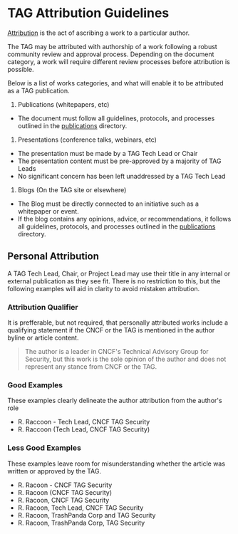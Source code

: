 # TAG Attribution Guidelines

[Attribution] is the act of ascribing a work to a particular author.

The TAG may be attributed with authorship of a work following a robust
community review and approval process. Depending on the document category, a
work will require different review processes before attribution is possible.

Below is a list of works categories, and what will enable it to be attributed
as a TAG publication.

1. Publications (whitepapers, etc)
  - The document must follow all guidelines, protocols, and processes outlined
    in the [publications] directory.
1. Presentations (conference talks, webinars, etc)
  - The presentation must be made by a TAG Tech Lead or Chair
  - The presentation content must be pre-approved by a majority of TAG Leads
  - No significant concern has been left unaddressed by a TAG Tech Lead
1. Blogs (On the TAG site or elsewhere)
  - The Blog must be directly connected to an initiative such as a whitepaper
    or event.
  - If the blog contains any opinions, advice, or recommendations, it follows
    all guidelines, protocols, and processes outlined in the [publications]
    directory.

## Personal Attribution

A TAG Tech Lead, Chair, or Project Lead may use their title in any internal or
external publication as they see fit. There is no restriction to this, but
the following examples will aid in clarity to avoid mistaken attribution.

### Attribution Qualifier

It is prefferable, but not required, that personally attributed works include
a qualifying statement if the CNCF or the TAG is mentioned in the author byline
or article content.

> The author is a leader in CNCF's Technical Advisory Group for Security,
  but this work is the sole opinion of the author and does not represent
  any stance from CNCF or the TAG.

### Good Examples

These examples clearly delineate the author attribution from the author's role

- R. Raccoon - Tech Lead, CNCF TAG Security
- R. Raccoon (Tech Lead, CNCF TAG Security)

### Less Good Examples

These examples leave room for misunderstanding whether the article was written
or approved by the TAG.

- R. Racoon - CNCF TAG Security
- R. Racoon (CNCF TAG Security)
- R. Racoon, CNCF TAG Security
- R. Racoon, Tech Lead, CNCF TAG Security
- R. Racoon, TrashPanda Corp and TAG Security
- R. Racoon, TrashPanda Corp, TAG Security


[Attribution]: https://www.merriam-webster.com/dictionary/attribution
[publications]: /publications